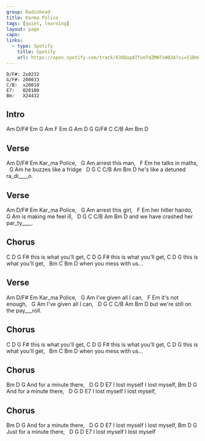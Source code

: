 ```yaml
---
group: Radiohead
title: Karma Police
tags: [quiet, learning]
layout: page
capo: 
links: 
  - type: Spotify
    title: Spotify
    url: https://open.spotify.com/track/63OQupATfueTdZMWTxW03A?si=S1BmPorpSD2-agUCqIFfGQ
---
```


```chordpro
D/F#: 2x0232
G/F#: 200033
C/B:  x20010
E7:   020100
Bm:   X24432
```

## Intro

Am   D/F#  Em  G
Am   F     Em  G
Am   D
G    G/F#  C   C/B
Am   Bm    D

## Verse

Am  D/F#    Em
Kar_ma     Police,
&nbsp; G             Am
arrest this man,
&nbsp;  F    Em
he talks in maths,
&nbsp;  G                 Am
he buzzes like a fridge
&nbsp;    D  G         C   C/B  Am   Bm   D
he's like a detuned ra_di____o.

## Verse

Am  D/F# Em
Kar_ma    Police,
&nbsp; G             Am
arrest this girl,
&nbsp;   F     Em
her hitler hairdo,
&nbsp;  G                    Am
is making me feel ill,
&nbsp;   D         G                 C   C/B  Am   Bm   D
and we have crashed her par_ty____.

## Chorus

C       D           G   F#
this is what you'll get,
C       D           G   F#
this is what you'll get,
C       D           G
this is what you'll get,
&nbsp;        Bm        C    Bm  D
when you mess with us...

## Verse

Am  D/F#   Em
Kar_ma    Police,
&nbsp;    G       Am
I've given all I can,
&nbsp;    F    Em
it's not   enough,
&nbsp;    G       Am
I've given all I can,
&nbsp;   D             G      C C/B Am   Bm   D
but we're still on the pay___roll.

## Chorus

C       D           G   F#
this is what you'll get,
C       D           G   F#
this is what you'll get,
C       D           G
this is what you'll get,
&nbsp;        Bm        C    Bm  D
when you mess with us...

## Chorus

Bm        D          G
And for a minute there,
&nbsp; D      G      D      E7
I lost myself I lost myself,
Bm          D        G
And for a minute there,
&nbsp; D      G      D      E7
I lost myself I lost myself,

## Chorus

Bm        D          G
And for a minute there,
&nbsp; D      G      D      E7
I lost myself I lost myself,
Bm          D        G
Just for a minute there,
&nbsp; D      G      D      E7
I lost myself I lost myself

